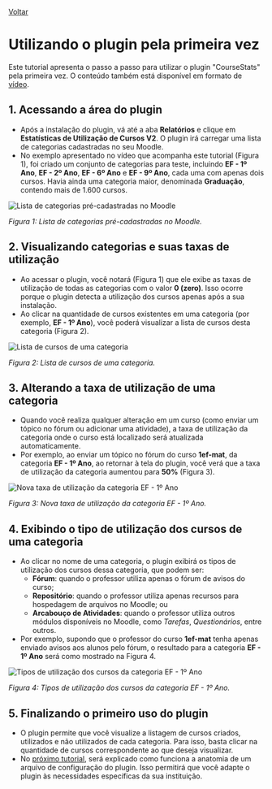 [Voltar](../README.pt-BR.md)

# Utilizando o plugin pela primeira vez

Este tutorial apresenta o passo a passo para utilizar o plugin "CourseStats" pela primeira vez. O conteúdo também está disponível em formato de [vídeo](https://www.youtube.com/watch?v=98T4p3GH8F8).

## 1. Acessando a área do plugin
- Após a instalação do plugin, vá até a aba **Relatórios** e clique em **Estatísticas de Utilização de Cursos V2**. O plugin irá carregar uma lista de categorias cadastradas no seu Moodle.
- No exemplo apresentado no vídeo que acompanha este tutorial (Figura 1), foi criado um conjunto de categorias para teste, incluindo **EF - 1º Ano**, **EF - 2º Ano**, **EF - 6º Ano** e **EF - 9º Ano**, cada uma com apenas dois cursos. Havia ainda uma categoria maior, denominada **Graduação**, contendo mais de 1.600 cursos.

![Lista de categorias pré-cadastradas no Moodle](../images/tut2-1.png)

*Figura 1: Lista de categorias pré-cadastradas no Moodle.*

## 2. Visualizando categorias e suas taxas de utilização
- Ao acessar o plugin, você notará (Figura 1) que ele exibe as taxas de utilização de todas as categorias com o valor **0 (zero)**. Isso ocorre porque o plugin detecta a utilização dos cursos apenas após a sua instalação.
- Ao clicar na quantidade de cursos existentes em uma categoria (por exemplo, **EF - 1º Ano**), você poderá visualizar a lista de cursos desta categoria (Figura 2).

![Lista de cursos de uma categoria](../images/tut2-2.png)

*Figura 2: Lista de cursos de uma categoria.*

## 3. Alterando a taxa de utilização de uma categoria 
- Quando você realiza qualquer alteração em um curso (como enviar um tópico no fórum ou adicionar uma atividade), a taxa de utilização da categoria onde o curso está localizado será atualizada automaticamente.
- Por exemplo, ao enviar um tópico no fórum do curso **1ef-mat**, da categoria **EF - 1º Ano**, ao retornar à tela do plugin, você verá que a taxa de utilização da categoria aumentou para **50%** (Figura 3).

![Nova taxa de utilização da categoria EF - 1º Ano](../images/tut2-3.png)

*Figura 3: Nova taxa de utilização da categoria EF - 1º Ano.*

## 4. Exibindo o tipo de utilização dos cursos de uma categoria 
- Ao clicar no nome de uma categoria, o plugin exibirá os tipos de utilização dos cursos dessa categoria, que podem ser:
    - **Fórum**: quando o professor utiliza apenas o fórum de avisos do curso; 
    - **Repositório**: quando o professor utiliza apenas recursos para hospedagem de arquivos no Moodle; ou 
    - **Arcabouço de Atividades**: quando o professor utiliza outros módulos disponíveis no Moodle, como *Tarefas*, *Questionários*, entre outros.
- Por exemplo, supondo que o professor do curso **1ef-mat** tenha apenas enviado avisos aos alunos pelo fórum, o resultado para a categoria **EF - 1º Ano** será como mostrado na Figura 4.

![Tipos de utilização dos cursos da categoria EF - 1º Ano](../images/tut2-4.png)

*Figura 4: Tipos de utilização dos cursos da categoria EF - 1º Ano.*

## 5. Finalizando o primeiro uso do plugin 
- O plugin permite que você visualize a listagem de cursos criados, utilizados e não utilizados de cada categoria. Para isso, basta clicar na quantidade de cursos correspondente ao que deseja visualizar.
- No [próximo tutorial](config_file_explanation.md), será explicado como funciona a anatomia de um arquivo de configuração do plugin. Isso permitirá que você adapte o plugin às necessidades específicas da sua instituição.
